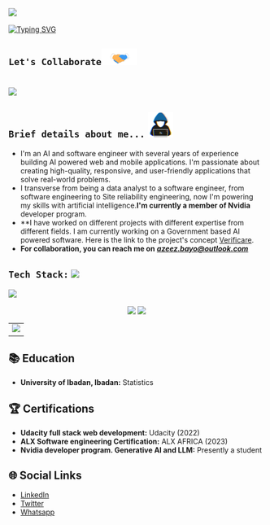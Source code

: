 <div align="left">

![](https://komarev.com/ghpvc/?username=AzeezBayo&style=plastic&color=red&label=PROFILE+VIEWS)

[![Typing SVG](https://readme-typing-svg.demolab.com?font=fira+code&duration=2000&pause=1500&color=15C50F&background=194C6900&width=440&height=55&lines=Hey+gang!+Pleased+to+meet+you;My+names+are+Azeez+Bayo%2C;AI+and+Software+Engineer+%40Verifcare.me;Thanks+for+stopping+by)](https://git.io/typing-svg)

## <b>`Let's Collaborate`</b><img src="https://github.com/0xAbdulKhalid/0xAbdulKhalid/raw/main/assets/mdImages/handshake.gif" width ="70">


#
![](https://img.freepik.com/premium-photo/3d-guy-sitting-laptop-generative-ai_384720-2624.jpg?w=826)

## <b>`Brief details about me...`</b> <picture><img src = "https://github.com/0xAbdulKhalid/0xAbdulKhalid/raw/main/assets/mdImages/about_me.gif" width = 50px></picture>
- I'm an AI and software engineer with several years of experience building AI powered web and mobile applications. I'm passionate about creating high-quality, responsive, and user-friendly applications that solve real-world problems.
- I transverse from being a data analyst to a software engineer, from software engineering to Site reliability engineering, now I'm powering my skills with artificial intelligence.**I'm currently a member of Nvidia** developer program. 
- **I have worked on different projects with different expertise from different fields.
I am currently working on a Government based AI powered software. Here is the link to the project's concept [Verificare](https://verificare.me/).
- **For collaboration, you can reach me on** ***azeez.bayo@outlook.com***




## <b> `Tech Stack:`  </b><img src="https://media2.giphy.com/media/QssGEmpkyEOhBCb7e1/giphy.gif?cid=ecf05e47a0n3gi1bfqntqmob8g9aid1oyj2wr3ds3mg700bl&rid=giphy.gif" width ="30">
<p align="left">
  <a href="https://skillicons.dev">
    <img src="https://skillicons.dev/icons?i=python,js,c,react,angular,ts,nodejs,express,flask,django,mysql,mongodb,postgresql,docker,nginx,redis,firebase,html,css,tailwind,vim,bash,git,linux,Kubernetes&perline=13" />
  </a>
</p>


<p align="center">
 
  <img height="180em" src="https://github-readme-stats.vercel.app/api?username=AzeezBayo&show_icons=true&count_private=true&theme=merko&text_color=c9cacc&icon_color=2bbc8a&bg_color=1d1f21" />
  <img height="180em" src="https://github-readme-stats.vercel.app/api/top-langs/?layout=compact&username=AzeezBayo&theme=merko&text_color=c9cacc&icon_color=2bbc8a&bg_color=1d1f21" />
</p> 

<div align="center">
    <table>
      <tr>
        <td>
          <a href="http://www.github.com/AzeezBayo"><img src="https://github-readme-streak-stats.herokuapp.com/?user=AzeezBayo&stroke=ffffff&background=188f5f&ring=5BCDEC&fire=5BCDEC&currStreakNum=ffffff&currStreakLabel=5BCDEC&sideNums=ffffff&sideLabels=ffffff&dates=ffffff&hide_border=true" /></a>
         </td>
      </tr>
  </table>
</div>

## 📚 Education

- **University of Ibadan, Ibadan:** Statistics
<!-- - **University Name:** Degree Name (Graduation Year) -->

## 🏆 Certifications

- **Udacity full stack web development:** Udacity (2022)
- **ALX Software engineering Certification:** ALX AFRICA (2023)
- **Nvidia developer program. Generative AI and LLM:** Presently a student

## 🌐 Social Links
- [LinkedIn](https://www.linkedin.com/in/azeezbayo)
- [Twitter](https://twitter.com/RealAzeezBayo)
- [Whatsapp](https://wa.me/message/2MK7SAUB7NU2O1)